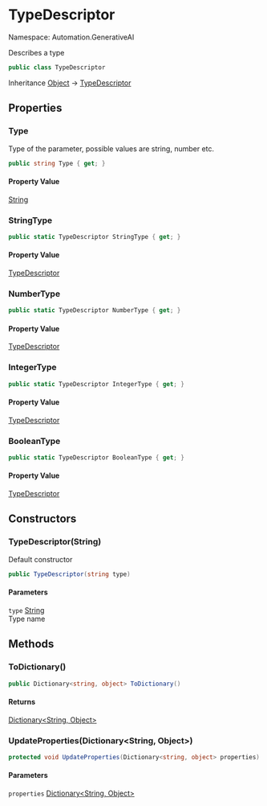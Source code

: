 # TypeDescriptor

Namespace: Automation.GenerativeAI

Describes a type

```csharp
public class TypeDescriptor
```

Inheritance [Object](https://docs.microsoft.com/en-us/dotnet/api/system.object) → [TypeDescriptor](./automation.generativeai.typedescriptor.md)

## Properties

### **Type**

Type of the parameter, possible values are string, number etc.

```csharp
public string Type { get; }
```

#### Property Value

[String](https://docs.microsoft.com/en-us/dotnet/api/system.string)<br>

### **StringType**

```csharp
public static TypeDescriptor StringType { get; }
```

#### Property Value

[TypeDescriptor](./automation.generativeai.typedescriptor.md)<br>

### **NumberType**

```csharp
public static TypeDescriptor NumberType { get; }
```

#### Property Value

[TypeDescriptor](./automation.generativeai.typedescriptor.md)<br>

### **IntegerType**

```csharp
public static TypeDescriptor IntegerType { get; }
```

#### Property Value

[TypeDescriptor](./automation.generativeai.typedescriptor.md)<br>

### **BooleanType**

```csharp
public static TypeDescriptor BooleanType { get; }
```

#### Property Value

[TypeDescriptor](./automation.generativeai.typedescriptor.md)<br>

## Constructors

### **TypeDescriptor(String)**

Default constructor

```csharp
public TypeDescriptor(string type)
```

#### Parameters

`type` [String](https://docs.microsoft.com/en-us/dotnet/api/system.string)<br>
Type name

## Methods

### **ToDictionary()**

```csharp
public Dictionary<string, object> ToDictionary()
```

#### Returns

[Dictionary&lt;String, Object&gt;](https://docs.microsoft.com/en-us/dotnet/api/system.collections.generic.dictionary-2)<br>

### **UpdateProperties(Dictionary&lt;String, Object&gt;)**

```csharp
protected void UpdateProperties(Dictionary<string, object> properties)
```

#### Parameters

`properties` [Dictionary&lt;String, Object&gt;](https://docs.microsoft.com/en-us/dotnet/api/system.collections.generic.dictionary-2)<br>
